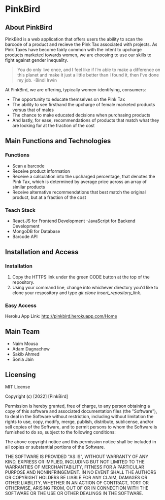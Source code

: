 # PinkBird

## About PinkBird
PinkBird is a web application that offers users the ability to scan the barcode of a product and recieve the Pink Tax associated with projects. As Pink Taxes have become fairly common with the intent to upcharge products marketed towards women, we are choosing to use our skills to fight against gender inequality. 

> You do only live once, and I feel like if I’m able to make a difference on this planet and make it just a little better than I found it, then I’ve done my job. -Bindi Irwin

At PinkBird, we are offering, typically women-identifying, consumers:
- The opportunity to educate themselves on the Pink Tax
- The ability to see firsthand the upcharge of female marketed products versus that of males
- The chance to make educated decisions when purchasing products
- And lastly, for ease, recommendations of products that match what they are looking for at the fraction of the cost

## Main Functions and Technologies

### Functions
- Scan a barcode
- Receive product information
- Receive a calculation into the upcharged percentage, that denotes the Pink Tax, which is determined by average price across an array of similar products
- Receive alternative recommendations that best match the original product, but at a fraction of the cost 

### Teach Stack
- React.JS for Frontend Development
-JavaScript for Backend Development
- MongoDB for Database
- Barcode API

## Installation and Access

### Installation
1. Copy the HTTPS link under the green CODE button at the top of the repository.
2. Using your command line, change into whichever directory you'd like to clone your respository and type *git clone insert_repository_link*.

### Easy Access
Heroku App Link: http://pinkbird.herokuapp.com/Home

## Main Team
- Naim Mousa
- Adam Dagnachew
- Sakib Ahmed
- Sonia Jain

## Licensing

MIT License

Copyright (c) [2022] [PinkBird]

Permission is hereby granted, free of charge, to any person obtaining a copy
of this software and associated documentation files (the "Software"), to deal
in the Software without restriction, including without limitation the rights
to use, copy, modify, merge, publish, distribute, sublicense, and/or sell
copies of the Software, and to permit persons to whom the Software is
furnished to do so, subject to the following conditions:

The above copyright notice and this permission notice shall be included in all
copies or substantial portions of the Software.

THE SOFTWARE IS PROVIDED "AS IS", WITHOUT WARRANTY OF ANY KIND, EXPRESS OR
IMPLIED, INCLUDING BUT NOT LIMITED TO THE WARRANTIES OF MERCHANTABILITY,
FITNESS FOR A PARTICULAR PURPOSE AND NONINFRINGEMENT. IN NO EVENT SHALL THE
AUTHORS OR COPYRIGHT HOLDERS BE LIABLE FOR ANY CLAIM, DAMAGES OR OTHER
LIABILITY, WHETHER IN AN ACTION OF CONTRACT, TORT OR OTHERWISE, ARISING FROM,
OUT OF OR IN CONNECTION WITH THE SOFTWARE OR THE USE OR OTHER DEALINGS IN THE
SOFTWARE.

